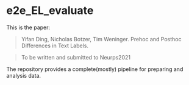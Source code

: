 # e2e_EL_evaluate
This is the paper:

>Yifan Ding, Nicholas Botzer, Tim Weninger. 
Prehoc and Posthoc Differences in Text Labels.

>To be written and submitted to Neurps2021

The repository provides a complete(mostly) pipeline for preparing and analysis data.


